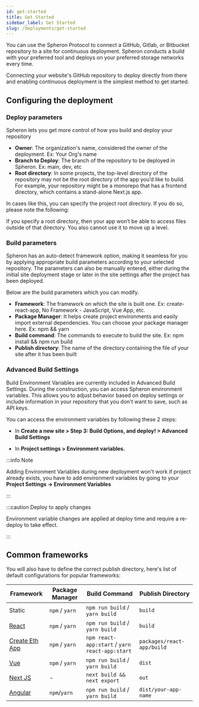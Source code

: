 ```yaml
---
id: get-started
title: Get Started
sidebar_label: Get Started
slug: /deployments/get-started
---
```


You can use the Spheron Protocol to connect a GitHub, Gitlab, or Bitbucket repository to a site for continuous deployment. Spheron conducts a build with your preferred tool and deploys on your preferred storage networks every time.

Connecting your website's GitHub repository to deploy directly from there and enabling continuous deployment is the simplest method to get started.

## Configuring the deployment

### Deploy parameters

Spheron lets you get more control of how you build and deploy your repository

- **Owner**: The organization's name, considered the owner of the deployment. Ex: Your Org's name
- **Branch to Deploy**: The branch of the repository to be deployed in Spheron. Ex: main, dev, etc
- **Root directory**: In some projects, the top-level directory of the repository may not be the root directory of the app you’d like to build. For example, your repository might be a monorepo that has a frontend directory, which contains a stand-alone Next.js app.

In cases like this, you can specify the project root directory. If you do so, please note the following:

If you specify a root directory, then your app won’t be able to access files outside of that directory. You also cannot use it to move up a level.

### Build parameters

Spheron has an auto-detect framework option, making it seamless for you by applying appropriate build parameters according to your selected repository. The parameters can also be manually entered, either during the initial site deployment stage or later in the site settings after the project has been deployed.

Below are the build parameters which you can modify.

- **Framework**: The framework on which the site is built one. Ex: create-react-app, No Framework - JavaScript, Vue App, etc.
- **Package Manager**: It helps create project environments and easily import external dependencies. You can choose your package manager here. Ex: npm && yarn
- **Build command**: The commands to execute to build the site. Ex: npm install && npm run build
- **Publish directory**: The name of the directory containing the file of your site after it has been built

### Advanced Build Settings

Build Environment Variables are currently included in Advanced Build Settings. During the construction, you can access Spheron environment variables. This allows you to adjust behavior based on deploy settings or include information in your repository that you don't want to save, such as API keys.

You can access the environment variables by following these 2 steps:

- In **Create a new site > Step 3: Build Options, and deploy! > Advanced Build Settings**

- In **Project settings > Environment variables.**

:::info Note

Adding Environment Variables during new deployment won't work if project already exists, you have to add environment variables by going to your **Project Settings -> Environment Variables**

:::

:::caution Deploy to apply changes

Environment variable changes are applied at deploy time and require a re-deploy to take effect.

:::

## Common frameworks

You will also have to define the correct publish directory, here's list of default configurations for popular frameworks:

| Framework                                                     | Package Manager | Build Command                                  | Publish Directory          |
| ------------------------------------------------------------- | --------------- | ---------------------------------------------- | -------------------------- |
| Static                                                        | `npm` / `yarn`  | `npm run build` / `yarn build`                 | `build`                    |
| [React](https://reactjs.org/)                                 | `npm` / `yarn`  | `npm run build` / `yarn build`                 | `build`                    |
| [Create Eth App](https://github.com/paulrberg/create-eth-app) | `npm` / `yarn`  | `npm react-app:start` / `yarn react-app:start` | `packages/react-app/build` |
| [Vue](https://vuejs.org/)                                     | `npm` / `yarn`  | `npm run build` / `yarn build`                 | `dist`                     |
| [Next JS](https://nextjs.org/)                                | -               | `next build && next export`                    | `out`                      |
| [Angular](https://angular.io/)                                | `npm`/`yarn`    | `npm run build` / `yarn build`                 | `dist/your-app-name`       |
